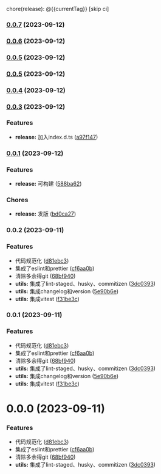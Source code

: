 chore(release): @{{currentTag}} [skip ci]
### [0.0.7](https://github.com/undercurre/uni-axios-adapter/compare/v0.0.6...v0.0.7) (2023-09-12)

### [0.0.6](https://github.com/undercurre/uni-axios-adapter/compare/v0.0.5...v0.0.6) (2023-09-12)

### [0.0.5](https://github.com/undercurre/uni-axios-adapter/compare/v0.0.4...v0.0.5) (2023-09-12)

### [0.0.5](https://github.com/undercurre/uni-axios-adapter/compare/v0.0.4...v0.0.5) (2023-09-12)

### [0.0.4](https://github.com/undercurre/uni-axios-adapter/compare/v0.0.3...v0.0.4) (2023-09-12)

### [0.0.3](https://github.com/undercurre/uni-axios-adapter/compare/v0.0.1...v0.0.3) (2023-09-12)


### Features

* **release:** 加入index.d.ts ([a97f147](https://github.com/undercurre/uni-axios-adapter/commit/a97f1472f57ec372c4e238c3070e3fb57a1fc614))

### [0.0.1](https://github.com/undercurre/uni-axios-adapter/compare/v0.0.2...v0.0.1) (2023-09-12)


### Features

* **release:** 可构建 ([588ba62](https://github.com/undercurre/uni-axios-adapter/commit/588ba6248f8d0a80e2bb5dce72557cfda3e63f66))


### Chores

* **release:** 发版 ([bd0ca27](https://github.com/undercurre/uni-axios-adapter/commit/bd0ca2705bdfce022e2fff514dd54485f1e72ec7))

### 0.0.2 (2023-09-11)


### Features

* 代码规范化 ([d81ebc3](https://github.com/undercurre/uni-axios-adapter/commit/d81ebc3d011f26716270943258a3bd7d269258b5))
* 集成了eslint和prettier ([cf6aa0b](https://github.com/undercurre/uni-axios-adapter/commit/cf6aa0b2103abf1f2851ee57e4d657b0398a40f4))
* 清除多余得git ([68bf940](https://github.com/undercurre/uni-axios-adapter/commit/68bf940aa7466b73b83e0d65b521e346fea5b14f))
* **utils:** 集成了lint-staged、husky、commitizen ([3dc0393](https://github.com/undercurre/uni-axios-adapter/commit/3dc0393c307d162cc027f16a353aa315fa4155c3))
* **utils:** 集成changelog和version ([5e90b6e](https://github.com/undercurre/uni-axios-adapter/commit/5e90b6ef10ee3d3026c716cdf2bb4a9400450640))
* **utils:** 集成vitest ([f31be3c](https://github.com/undercurre/uni-axios-adapter/commit/f31be3c812d00670c3994894f21f319a01e8c3a2))

### 0.0.1 (2023-09-11)


### Features

* 代码规范化 ([d81ebc3](https://github.com/undercurre/uni-axios-adapter/commit/d81ebc3d011f26716270943258a3bd7d269258b5))
* 集成了eslint和prettier ([cf6aa0b](https://github.com/undercurre/uni-axios-adapter/commit/cf6aa0b2103abf1f2851ee57e4d657b0398a40f4))
* 清除多余得git ([68bf940](https://github.com/undercurre/uni-axios-adapter/commit/68bf940aa7466b73b83e0d65b521e346fea5b14f))
* **utils:** 集成了lint-staged、husky、commitizen ([3dc0393](https://github.com/undercurre/uni-axios-adapter/commit/3dc0393c307d162cc027f16a353aa315fa4155c3))
* **utils:** 集成changelog和version ([5e90b6e](https://github.com/undercurre/uni-axios-adapter/commit/5e90b6ef10ee3d3026c716cdf2bb4a9400450640))
* **utils:** 集成vitest ([f31be3c](https://github.com/undercurre/uni-axios-adapter/commit/f31be3c812d00670c3994894f21f319a01e8c3a2))

# 0.0.0 (2023-09-11)


### Features

* 代码规范化 ([d81ebc3](https://github.com/undercurre/uni-axios-adapter/commit/d81ebc3d011f26716270943258a3bd7d269258b5))
* 集成了eslint和prettier ([cf6aa0b](https://github.com/undercurre/uni-axios-adapter/commit/cf6aa0b2103abf1f2851ee57e4d657b0398a40f4))
* 清除多余得git ([68bf940](https://github.com/undercurre/uni-axios-adapter/commit/68bf940aa7466b73b83e0d65b521e346fea5b14f))
* **utils:** 集成了lint-staged、husky、commitizen ([3dc0393](https://github.com/undercurre/uni-axios-adapter/commit/3dc0393c307d162cc027f16a353aa315fa4155c3))
